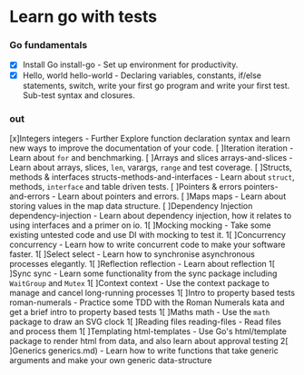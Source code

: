 # Learn go with tests

### Go fundamentals

- [x] Install Go install-go - Set up environment for productivity.
- [x] Hello, world hello-world - Declaring variables, constants, if/else statements, switch, write your first go program and write your first test. Sub-test syntax and closures.

### out

[x]Integers integers - Further Explore function declaration syntax and learn new ways to improve the documentation of your code.
[ ]Iteration iteration - Learn about `for` and benchmarking.
[ ]Arrays and slices arrays-and-slices - Learn about arrays, slices, `len`, varargs, `range` and test coverage.
[ ]Structs, methods & interfaces structs-methods-and-interfaces - Learn about `struct`, methods, `interface` and table driven tests.
[ ]Pointers & errors pointers-and-errors - Learn about pointers and errors.
[ ]Maps maps - Learn about storing values in the map data structure.
[ ]Dependency Injection dependency-injection - Learn about dependency injection, how it relates to using interfaces and a primer on io.
1[ ]Mocking mocking - Take some existing untested code and use DI with mocking to test it.
1[ ]Concurrency concurrency - Learn how to write concurrent code to make your software faster.
1[ ]Select select - Learn how to synchronise asynchronous processes elegantly.
1[ ]Reflection reflection - Learn about reflection
1[ ]Sync sync - Learn some functionality from the sync package including `WaitGroup` and `Mutex`
1[ ]Context context - Use the context package to manage and cancel long-running processes
1[ ]Intro to property based tests roman-numerals - Practice some TDD with the Roman Numerals kata and get a brief intro to property based tests
1[ ]Maths math - Use the `math` package to draw an SVG clock
1[ ]Reading files reading-files - Read files and process them
1[ ]Templating html-templates - Use Go's html/template package to render html from data, and also learn about approval testing
2[ ]Generics generics.md) - Learn how to write functions that take generic arguments and make your own generic data-structure
